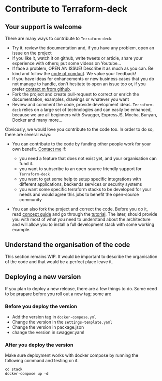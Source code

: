 # Contribute to Terraform-deck

## Your support is welcome

There are many ways to contribute to `Terraform-deck`:

- Try it, review the documentation and, if you have any problem, open an issue
  on the project
- If you like it, watch it on github, write tweets or article, share your
  experience with others; put some videos on Youtube...
- If face a problem, OPEN AN ISSUE! Describe it as much as you can. Be kind and
  follow the [code of conduct](https://github.com/gregoryguillou/terraform-deck/blob/master/docs/CODE_OF_CONDUCT.md). We value your feedback!
- If you have ideas for enhancements or new business cases that you do not
  manage to handle, don't hesitate to open an issue too or, if you prefer
  [contact m from github](https://github.com/gregoryguillou).
- Fork the project and create pull-request to correct or enrich the
  documentation, examples, drawings or whatever you want
- Review and comment the code, provide development ideas. `Terraform-deck` relies 
  on a large set of technologies and can easily be enhanced, because we are all
  beginners with Swagger, ExpressJS, Mocha, Bunyan, Docker and many more... 

Obviously, we would love you contribute to the code too. In order to do so,
there are several ways:

- You can contribute to the code by funding other people work for your own 
  benefit. [Contact me](https://github.com/gregoryguillou) if:
  - you need a feature that does not exist yet, and your organisation can fund
    it.
  - you want to subscribe to an open-source friendly support for `Terraform-deck`
  - you want to get some help to setup specific integrations with different
    applications, backends services or security systems
  - you want some specific terraform stacks to be developed for your needs and
    would agree this jobs to benefit the open-source community

- You can also fork the project and correct the code. Before you do it, read
  [concept guide](https://github.com/gregoryguillou/terraform-deck/blob/master/docs/CONCEPT.md)
  and go through the [tutorial](https://github.com/gregoryguillou/terraform-deck/blob/master/docs/TUTORIAL.md).
  The later, should provide you with most of what you need to understand about
  the architecture and will allow you to install a full development stack with
  some working example.

## Understand the organisation of the code

This section remains WIP. It would be important to describe the organisation
of the code and that would be a perfect place leave it.

## Deploying a new version

If you plan to deploy a new release, there are a few things to do. Some need
to be prapare before you roll out a new tag; some are 

### Before you deploy the version

- Add the version tag in `docker-compose.yml`
- Change the version in the `settings-template.yaml`
- Change the version in package.json
- change the version in swagger.yaml
### After you deploy the version

Make sure deployment works with docker compose by running the following
command and testing on it.

```shell
cd stack
docker-compose up -d
```

